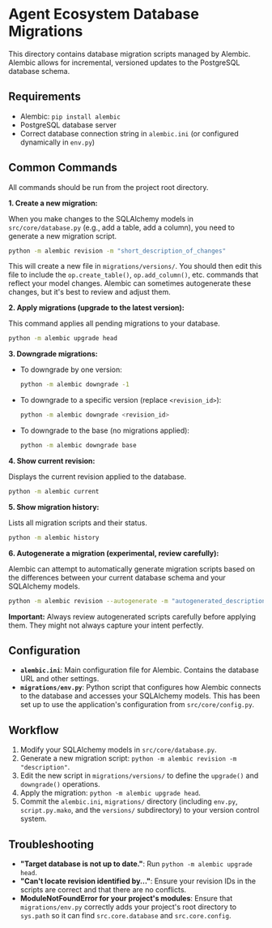 # Agent Ecosystem Database Migrations

This directory contains database migration scripts managed by Alembic. Alembic allows for incremental, versioned updates to the PostgreSQL database schema.

## Requirements

- Alembic: `pip install alembic`
- PostgreSQL database server
- Correct database connection string in `alembic.ini` (or configured dynamically in `env.py`)

## Common Commands

All commands should be run from the project root directory.

**1. Create a new migration:**

   When you make changes to the SQLAlchemy models in `src/core/database.py` (e.g., add a table, add a column), you need to generate a new migration script.

   ```bash
   python -m alembic revision -m "short_description_of_changes"
   ```

   This will create a new file in `migrations/versions/`. You should then edit this file to include the `op.create_table()`, `op.add_column()`, etc. commands that reflect your model changes.
   Alembic can sometimes autogenerate these changes, but it's best to review and adjust them.

**2. Apply migrations (upgrade to the latest version):**

   This command applies all pending migrations to your database.

   ```bash
   python -m alembic upgrade head
   ```

**3. Downgrade migrations:**

   - To downgrade by one version:
     ```bash
     python -m alembic downgrade -1
     ```
   - To downgrade to a specific version (replace `<revision_id>`):
     ```bash
     python -m alembic downgrade <revision_id>
     ```
   - To downgrade to the base (no migrations applied):
     ```bash
     python -m alembic downgrade base
     ```

**4. Show current revision:**

   Displays the current revision applied to the database.

   ```bash
   python -m alembic current
   ```

**5. Show migration history:**

   Lists all migration scripts and their status.

   ```bash
   python -m alembic history
   ```

**6. Autogenerate a migration (experimental, review carefully):**

   Alembic can attempt to automatically generate migration scripts based on the differences between your current database schema and your SQLAlchemy models.

   ```bash
   python -m alembic revision --autogenerate -m "autogenerated_description"
   ```

   **Important:** Always review autogenerated scripts carefully before applying them. They might not always capture your intent perfectly.

## Configuration

- **`alembic.ini`**: Main configuration file for Alembic. Contains the database URL and other settings.
- **`migrations/env.py`**: Python script that configures how Alembic connects to the database and accesses your SQLAlchemy models. This has been set up to use the application's configuration from `src/core/config.py`.

## Workflow

1.  Modify your SQLAlchemy models in `src/core/database.py`.
2.  Generate a new migration script: `python -m alembic revision -m "description"`.
3.  Edit the new script in `migrations/versions/` to define the `upgrade()` and `downgrade()` operations.
4.  Apply the migration: `python -m alembic upgrade head`.
5.  Commit the `alembic.ini`, `migrations/` directory (including `env.py`, `script.py.mako`, and the `versions/` subdirectory) to your version control system.

## Troubleshooting

- **"Target database is not up to date."**: Run `python -m alembic upgrade head`.
- **"Can't locate revision identified by..."**: Ensure your revision IDs in the scripts are correct and that there are no conflicts.
- **ModuleNotFoundError for your project's modules**: Ensure that `migrations/env.py` correctly adds your project's root directory to `sys.path` so it can find `src.core.database` and `src.core.config`. 